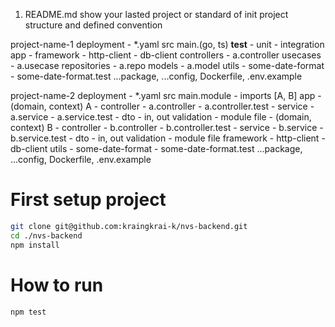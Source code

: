 1. README.md show your lasted project or standard of init project structure and defined convention

project-name-1
    deployment
        - *.yaml
    src
        main.(go, ts)
        __test__
            - unit
            - integration
        app
            - 
        framework
            - http-client
            - db-client
        controllers
            - a.controller
        usecases
            - a.usecase
        repositories
            - a.repo
        models
            - a.model
        utils
            - some-date-format
            - some-date-format.test
    ...package,
    ...config,
    Dockerfile,
    .env.example

project-name-2
    deployment
        - *.yaml
    src
        main.module
            - imports [A, B]
        app
            - (domain, context) A
                - controller
                    - a.controller
                    - a.controller.test
                - service
                    - a.service
                    - a.service.test
                - dto
                    - in, out validation
                - module file
            - (domain, context) B
                - controller
                    - b.controller
                    - b.controller.test
                - service
                    - b.service
                    - b.service.test
                - dto
                    - in, out validation
                - module file
        framework
            - http-client
            - db-client
        utils
            - some-date-format
            - some-date-format.test
    ...package,
    ...config,
    Dockerfile,
    .env.example


# First setup project

```sh
git clone git@github.com:kraingkrai-k/nvs-backend.git
cd ./nvs-backend
npm install
```

# How to run

```sh
npm test
```

